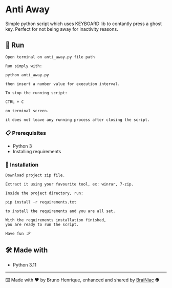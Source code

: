 # Anti Away

Simple python script which uses KEYBOARD lib to contantly press a ghost key.
Perfect for not being away for inactivity reasons.

## 🚀 Run

```
Open terminal on anti_away.py file path

Run simply with:

python anti_away.py

then insert a number value for execution interval.
```

```
To stop the running script:

CTRL + C

on terminal screen.

it does not leave any running process after closing the script.
```

### 📋 Prerequisites

- Python 3
- Installing requirements


### 🔧 Installation
```
Download project zip file.

Extract it using your favourite tool, ex: winrar, 7-zip.

Inside the project directory, run: 

pip install -r requirements.txt

to install the requirements and you are all set.
```
```
With the requirements installation finished, 
you are ready to run the script.

Have fun :P
```


## 🛠️ Made with

- Python 3.11

---

⌨️ Made with ❤️ by Bruno Henrique, enhanced and shared by [BraiNiac](https://github.com/babyboydaprince) 👽